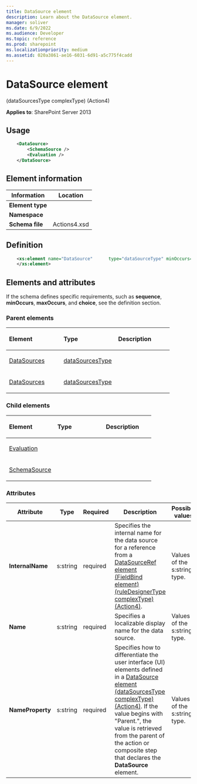 ```yaml
---
title: DataSource element
description: Learn about the DataSource element.
manager: soliver
ms.date: 6/9/2022
ms.audience: Developer
ms.topic: reference
ms.prod: sharepoint
ms.localizationpriority: medium
ms.assetid: 020a3861-ae16-6031-6d91-a5c775f4cadd
---
```


# DataSource element 

(dataSourcesType complexType) (Action4)

**Applies to**: SharePoint Server 2013

## Usage

```XML
    <DataSource>
        <SchemaSource />
        <Evaluation />
    </DataSource>
```

## Element information

|  Information |  Location |
|---|---|
| **Element type**  |  |
| **Namespace**     |  |
| **Schema file**   | Actions4.xsd |

## Definition

```XML
    <xs:element name="DataSource"      type="dataSourceType" minOccurs="0"     maxOccurs="unbounded"    >
    </xs:element>  
```

## Elements and attributes

If the schema defines specific requirements, such as **sequence**, **minOccurs**, **maxOccurs**, and **choice**, see the definition section.

### Parent elements

<table>
<colgroup>
<col width="33%" />
<col width="33%" />
<col width="33%" />
</colgroup>
<thead>
<tr class="header">
<th align="left"><p>Element</p></th>
<th align="left"><p>Type</p></th>
<th align="left"><p>Description</p></th>
</tr>
</thead>
<tbody>
<tr class="odd">
<td align="left"><p><a href="datasources-element-compositestep-elementcompositesteps-elementworkflowinfo-elem.md">DataSources</a></p></td>
<td align="left"><p><a href="datasourcestype-complextype-action4.md">dataSourcesType</a></p></td>
<td align="left"><p></p></td>
</tr>
<tr class="even">
<td align="left"><p><a href="datasources-element-action-elementactions-elementworkflowinfo-elementaction4.md">DataSources</a></p></td>
<td align="left"><p><a href="datasourcestype-complextype-action4.md">dataSourcesType</a></p></td>
<td align="left"><p></p></td>
</tr>
</tbody>
</table>

### Child elements

<table>
<colgroup>
<col width="33%" />
<col width="33%" />
<col width="33%" />
</colgroup>
<thead>
<tr class="header">
<th align="left"><p>Element</p></th>
<th align="left"><p>Type</p></th>
<th align="left"><p>Description</p></th>
</tr>
</thead>
<tbody>
<tr class="odd">
<td align="left"><p><a href="evaluation-element-datasourcetype-complextypeaction4.md">Evaluation</a></p></td>
<td align="left"><p></p></td>
<td align="left"><p></p></td>
</tr>
<tr class="even">
<td align="left"><p><a href="schemasource-element-datasourcetype-complextypeaction4.md">SchemaSource</a></p></td>
<td align="left"><p></p></td>
<td align="left"><p></p></td>
</tr>
</tbody>
</table>

### Attributes

| Attribute | Type | Required | Description | Possible values |
| --- | --- | --- | --- | --- |
| **InternalName** | s:string | required | Specifies the internal name for the data source for a reference from a [DataSourceRef element (FieldBind element) (ruleDesignerType complexType) (Action4)](datasourceref-element-fieldbind-elementruledesignertype-complextypeaction4.md). | Values of the s:string type. |
| **Name** | s:string | required | Specifies a localizable display name for the data source. | Values of the s:string type. |
| **NameProperty** | s:string | required | Specifies how to differentiate the user interface (UI) elements defined in a [DataSource element (dataSourcesType complexType) (Action4)](datasource-element-datasourcestype-complextypeaction4.md). If the value begins with "Parent.", the value is retrieved from the parent of the action or composite step that declares the **DataSource** element. | Values of the s:string type. |








